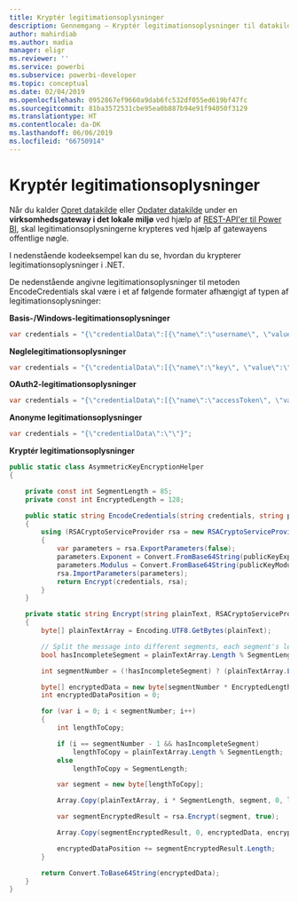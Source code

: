 ```yaml
---
title: Kryptér legitimationsoplysninger
description: Gennemgang – Kryptér legitimationsoplysninger til datakilder for gateway i det lokale miljø
author: mahirdiab
ms.author: madia
manager: eligr
ms.reviewer: ''
ms.service: powerbi
ms.subservice: powerbi-developer
ms.topic: conceptual
ms.date: 02/04/2019
ms.openlocfilehash: 0952867ef9660a9dab6fc532df055ed619bf47fc
ms.sourcegitcommit: 81ba3572531cbe95ea0b887b94e91f94050f3129
ms.translationtype: HT
ms.contentlocale: da-DK
ms.lasthandoff: 06/06/2019
ms.locfileid: "66750914"
---
```

# <a name="encrypt-credentials"></a>Kryptér legitimationsoplysninger

Når du kalder [Opret datakilde](https://docs.microsoft.com/rest/api/power-bi/gateways/createdatasource) eller [Opdater datakilde](https://docs.microsoft.com/rest/api/power-bi/gateways/updatedatasource) under en **virksomhedsgateway i det lokale miljø** ved hjælp af [REST-API'er til Power BI](https://docs.microsoft.com/rest/api/power-bi/), skal legitimationsoplysningerne krypteres ved hjælp af gatewayens offentlige nøgle.

I nedenstående kodeeksempel kan du se, hvordan du krypterer legitimationsoplysninger i .NET.

De nedenstående angivne legitimationsoplysninger til metoden EncodeCredentials skal være i et af følgende formater afhængigt af typen af legitimationsoplysninger:

**Basis-/Windows-legitimationsoplysninger**

```csharp
var credentials = "{\"credentialData\":[{\"name\":\"username\", \"value\":\"john\"},{\"name\":\"password\", \"value\":\"*****\"}]}";
```

**Nøglelegitimationsoplysninger**

```csharp
var credentials = "{\"credentialData\":[{\"name\":\"key\", \"value\":\"ec....LA=\"}]}";
```

**OAuth2-legitimationsoplysninger**

```csharp
var credentials = "{\"credentialData\":[{\"name\":\"accessToken\", \"value\":\"eyJ0....fwtQ\"}]}";
```

**Anonyme legitimationsoplysninger**

```csharp
var credentials = "{\"credentialData\":\"\"}";
```

**Kryptér legitimationsoplysninger**

```csharp
public static class AsymmetricKeyEncryptionHelper
{

    private const int SegmentLength = 85;
    private const int EncryptedLength = 128;

    public static string EncodeCredentials(string credentials, string publicKeyExponent, string publicKeyModulus)
    {
        using (RSACryptoServiceProvider rsa = new RSACryptoServiceProvider(EncryptedLength * 8))
        {
            var parameters = rsa.ExportParameters(false);
            parameters.Exponent = Convert.FromBase64String(publicKeyExponent);
            parameters.Modulus = Convert.FromBase64String(publicKeyModulus);
            rsa.ImportParameters(parameters);
            return Encrypt(credentials, rsa);
        }
    }

    private static string Encrypt(string plainText, RSACryptoServiceProvider rsa)
    {
        byte[] plainTextArray = Encoding.UTF8.GetBytes(plainText);

        // Split the message into different segments, each segment's length is 85. So the result may be 85,85,85,20.
        bool hasIncompleteSegment = plainTextArray.Length % SegmentLength != 0;

        int segmentNumber = (!hasIncompleteSegment) ? (plainTextArray.Length / SegmentLength) : ((plainTextArray.Length / SegmentLength) + 1);

        byte[] encryptedData = new byte[segmentNumber * EncryptedLength];
        int encryptedDataPosition = 0;

        for (var i = 0; i < segmentNumber; i++)
        {
            int lengthToCopy;

            if (i == segmentNumber - 1 && hasIncompleteSegment)
                lengthToCopy = plainTextArray.Length % SegmentLength;
            else
                lengthToCopy = SegmentLength;

            var segment = new byte[lengthToCopy];

            Array.Copy(plainTextArray, i * SegmentLength, segment, 0, lengthToCopy);

            var segmentEncryptedResult = rsa.Encrypt(segment, true);

            Array.Copy(segmentEncryptedResult, 0, encryptedData, encryptedDataPosition, segmentEncryptedResult.Length);

            encryptedDataPosition += segmentEncryptedResult.Length;
        }

        return Convert.ToBase64String(encryptedData);
    }
}
```